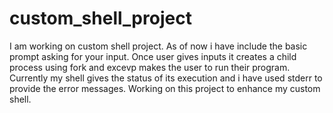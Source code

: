 # custom_shell_project
I am working on custom shell project. As of now i have include the basic prompt asking for your input. Once user gives inputs it creates a child process using fork and excevp makes the user to run their program. Currently my shell gives the status of its execution and i have used stderr to provide the error messages. Working on this project to enhance my custom shell. 

